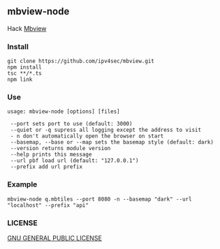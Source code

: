 ## mbview-node

Hack [Mbview](https://github.com/mapbox/mbview)


###  Install

```
git clone https://github.com/ipv4sec/mbview.git
npm install
tsc **/*.ts
npm link
```

### Use

```
usage: mbview-node [options] [files]

 --port sets port to use (default: 3000)
 --quiet or -q supress all logging except the address to visit
 - n don't automatically open the browser on start
 --basemap, --base or --map sets the basemap style (default: dark)
 --version returns module version
 --help prints this message
 --url pbf load url (default: "127.0.0.1")
 --prefix add url prefix
```

### Example

```
mbview-node q.mbtiles --port 8080 -n --basemap "dark" --url "localhost" --prefix "api"
```



### LICENSE

[GNU GENERAL PUBLIC LICENSE](./LICENSE)